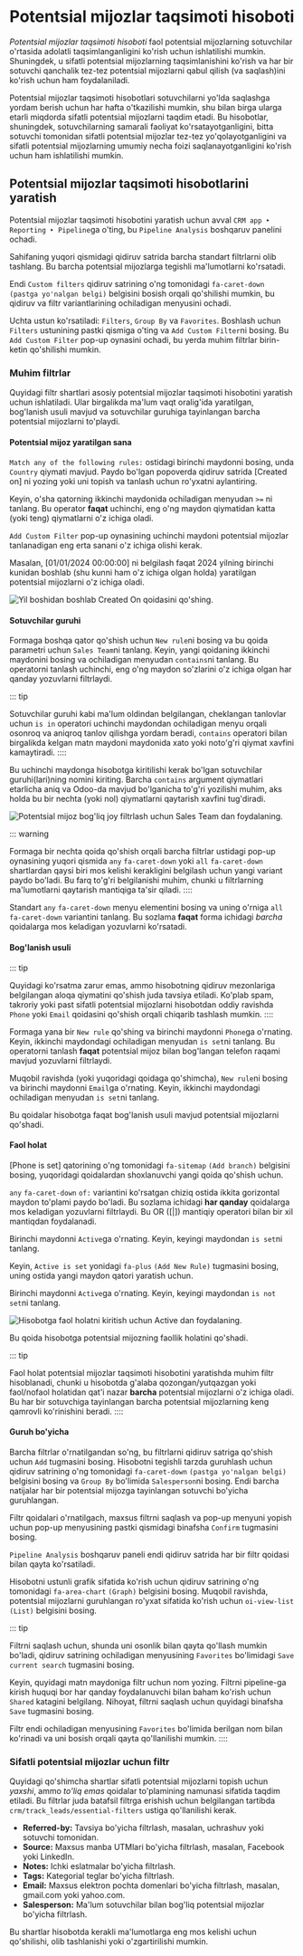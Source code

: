 # Potentsial mijozlar taqsimoti hisoboti

*Potentsial mijozlar taqsimoti hisoboti* faol potentsial mijozlarning sotuvchilar o'rtasida adolatli taqsimlanganligini ko'rish uchun ishlatilishi mumkin. Shuningdek, u sifatli potentsial mijozlarning taqsimlanishini ko'rish va har bir sotuvchi qanchalik tez-tez potentsial mijozlarni qabul qilish (va saqlash)ini ko'rish uchun ham foydalaniladi.

Potentsial mijozlar taqsimoti hisobotlari sotuvchilarni yo'lda saqlashga yordam berish uchun har hafta o'tkazilishi mumkin, shu bilan birga ularga etarli miqdorda sifatli potentsial mijozlarni taqdim etadi. Bu hisobotlar, shuningdek, sotuvchilarning samarali faoliyat ko'rsatayotganligini, bitta sotuvchi tomonidan sifatli potentsial mijozlar tez-tez yo'qolayotganligini va sifatli potentsial mijozlarning umumiy necha foizi saqlanayotganligini ko'rish uchun ham ishlatilishi mumkin.

## Potentsial mijozlar taqsimoti hisobotlarini yaratish

Potentsial mijozlar taqsimoti hisobotini yaratish uchun avval `CRM app ‣ Reporting ‣ Pipeline`ga o'ting, bu `Pipeline Analysis` boshqaruv panelini ochadi.

Sahifaning yuqori qismidagi qidiruv satrida barcha standart filtrlarni olib tashlang. Bu barcha potentsial mijozlarga tegishli ma'lumotlarni ko'rsatadi.

Endi `Custom filters` qidiruv satrining o'ng tomonidagi `fa-caret-down` `(pastga yo'nalgan belgi)` belgisini bosish orqali qo'shilishi mumkin, bu qidiruv va filtr variantlarining ochiladigan menyusini ochadi.

Uchta ustun ko'rsatiladi: `Filters`, `Group By` va `Favorites`. Boshlash uchun `Filters` ustunining pastki qismiga o'ting va `Add Custom Filter`ni bosing. Bu `Add Custom Filter` pop-up oynasini ochadi, bu yerda muhim filtrlar birin-ketin qo'shilishi mumkin.

### Muhim filtrlar

Quyidagi filtr shartlari asosiy potentsial mijozlar taqsimoti hisobotini yaratish uchun ishlatiladi. Ular birgalikda ma'lum vaqt oralig'ida yaratilgan, bog'lanish usuli mavjud va sotuvchilar guruhiga tayinlangan barcha potentsial mijozlarni to'playdi.

#### Potentsial mijoz yaratilgan sana

`Match any of the following rules:` ostidagi birinchi maydonni bosing, unda `Country` qiymati mavjud. Paydo bo'lgan popoverda qidiruv satrida [Created on] ni yozing yoki uni topish va tanlash uchun ro'yxatni aylantiring.

Keyin, o'sha qatorning ikkinchi maydonida ochiladigan menyudan `>=` ni tanlang. Bu operator **faqat** uchinchi, eng o'ng maydon qiymatidan katta (yoki teng) qiymatlarni o'z ichiga oladi.

`Add Custom Filter` pop-up oynasining uchinchi maydoni potentsial mijozlar tanlanadigan eng erta sanani o'z ichiga olishi kerak.

Masalan, [01/01/2024 00:00:00] ni belgilash faqat 2024 yilning birinchi kunidan boshlab (shu kunni ham o'z ichiga olgan holda) yaratilgan potentsial mijozlarni o'z ichiga oladi.

![Yil boshidan boshlab Created On qoidasini qo'shing.](lead_distribution_report/created-on.png)

#### Sotuvchilar guruhi

Formaga boshqa qator qo'shish uchun `New rule`ni bosing va bu qoida parametri uchun `Sales Team`ni tanlang. Keyin, yangi qoidaning ikkinchi maydonini bosing va ochiladigan menyudan `contains`ni tanlang. Bu operatorni tanlash uchinchi, eng o'ng maydon so'zlarini o'z ichiga olgan har qanday yozuvlarni filtrlaydi.

::: tip

Sotuvchilar guruhi kabi ma'lum oldindan belgilangan, cheklangan tanlovlar uchun `is in` operatori uchinchi maydondan ochiladigan menyu orqali osonroq va aniqroq tanlov qilishga yordam beradi, `contains` operatori bilan birgalikda kelgan matn maydoni maydonida xato yoki noto'g'ri qiymat xavfini kamaytiradi.
::::

Bu uchinchi maydonga hisobotga kiritilishi kerak bo'lgan sotuvchilar guruhi(lari)ning nomini kiriting. Barcha `contains` argument qiymatlari etarlicha aniq va Odoo-da mavjud bo'lganicha to'g'ri yozilishi muhim, aks holda bu bir nechta (yoki nol) qiymatlarni qaytarish xavfini tug'diradi.

![Potentsial mijoz bog'liq joy filtrlash uchun Sales Team dan foydalaning.](lead_distribution_report/sales-team-location.png)

::: warning

Formaga bir nechta qoida qo'shish orqali barcha filtrlar ustidagi pop-up oynasining yuqori qismida `any` `fa-caret-down` yoki `all` `fa-caret-down` shartlardan qaysi biri mos kelishi kerakligini belgilash uchun yangi variant paydo bo'ladi. Bu farq to'g'ri belgilanishi muhim, chunki u filtrlarning ma'lumotlarni qaytarish mantiqiga ta'sir qiladi.
::::

Standart `any` `fa-caret-down` menyu elementini bosing va uning o'rniga `all` `fa-caret-down` variantini tanlang. Bu sozlama **faqat** forma ichidagi *barcha* qoidalarga mos keladigan yozuvlarni ko'rsatadi.

#### Bog'lanish usuli

::: tip

Quyidagi ko'rsatma zarur emas, ammo hisobotning qidiruv mezonlariga belgilangan aloqa qiymatini qo'shish juda tavsiya etiladi. Ko'plab spam, takroriy yoki past sifatli potentsial mijozlarni hisobotdan oddiy ravishda `Phone` yoki `Email` qoidasini qo'shish orqali chiqarib tashlash mumkin.
::::

Formaga yana bir `New rule` qo'shing va birinchi maydonni `Phone`ga o'rnating. Keyin, ikkinchi maydondagi ochiladigan menyudan `is set`ni tanlang. Bu operatorni tanlash **faqat** potentsial mijoz bilan bog'langan telefon raqami mavjud yozuvlarni filtrlaydi.

Muqobil ravishda (yoki yuqoridagi qoidaga qo'shimcha), `New rule`ni bosing va birinchi maydonni `Email`ga o'rnating. Keyin, ikkinchi maydondagi ochiladigan menyudan `is set`ni tanlang.

Bu qoidalar hisobotga faqat bog'lanish usuli mavjud potentsial mijozlarni qo'shadi.

#### Faol holat

[Phone is set] qatorining o'ng tomonidagi `fa-sitemap` `(Add branch)` belgisini bosing, yuqoridagi qoidalardan shoxlanuvchi yangi qoida qo'shish uchun.

`any` `fa-caret-down` `of:` variantini ko'rsatgan chiziq ostida ikkita gorizontal maydon to'plami paydo bo'ladi. Bu sozlama ichidagi **har qanday** qoidalarga mos keladigan yozuvlarni filtrlaydi. Bu OR ([\|]) mantiqiy operatori bilan bir xil mantiqdan foydalanadi.

Birinchi maydonni `Active`ga o'rnating. Keyin, keyingi maydondan `is set`ni tanlang.

Keyin, `Active is set` yonidagi `fa-plus` `(Add New Rule)` tugmasini bosing, uning ostida yangi maydon qatori yaratish uchun.

Birinchi maydonni `Active`ga o'rnating. Keyin, keyingi maydondan `is not set`ni tanlang.

![Hisobotga faol holatni kiritish uchun Active dan foydalaning.](lead_distribution_report/active-set.png)

Bu qoida hisobotga potentsial mijozning faollik holatini qo'shadi.

::: tip

Faol holat potentsial mijozlar taqsimoti hisobotini yaratishda muhim filtr hisoblanadi, chunki u hisobotda g'alaba qozongan/yutqazgan yoki faol/nofaol holatidan qat'i nazar **barcha** potentsial mijozlarni o'z ichiga oladi. Bu har bir sotuvchiga tayinlangan barcha potentsial mijozlarning keng qamrovli ko'rinishini beradi.
::::

#### Guruh bo'yicha

Barcha filtrlar o'rnatilgandan so'ng, bu filtrlarni qidiruv satriga qo'shish uchun `Add` tugmasini bosing. Hisobotni tegishli tarzda guruhlash uchun qidiruv satrining o'ng tomonidagi `fa-caret-down` `(pastga yo'nalgan belgi)` belgisini bosing va `Group By` bo'limida `Salesperson`ni bosing. Endi barcha natijalar har bir potentsial mijozga tayinlangan sotuvchi bo'yicha guruhlangan.

Filtr qoidalari o'rnatilgach, maxsus filtrni saqlash va pop-up menyuni yopish uchun pop-up menyusining pastki qismidagi binafsha `Confirm` tugmasini bosing.

`Pipeline Analysis` boshqaruv paneli endi qidiruv satrida har bir filtr qoidasi bilan qayta ko'rsatiladi.

Hisobotni ustunli grafik sifatida ko'rish uchun qidiruv satrining o'ng tomonidagi `fa-area-chart` `(Graph)` belgisini bosing. Muqobil ravishda, potentsial mijozlarni guruhlangan ro'yxat sifatida ko'rish uchun `oi-view-list` `(List)` belgisini bosing.

::: tip

Filtrni saqlash uchun, shunda uni osonlik bilan qayta qo'llash mumkin bo'ladi, qidiruv satrining ochiladigan menyusining `Favorites` bo'limidagi `Save current search` tugmasini bosing.

Keyin, quyidagi matn maydoniga filtr uchun nom yozing. Filtrni pipeline-ga kirish huquqi bor har qanday foydalanuvchi bilan baham ko'rish uchun `Shared` katagini belgilang. Nihoyat, filtrni saqlash uchun quyidagi binafsha `Save` tugmasini bosing.

Filtr endi ochiladigan menyusining `Favorites` bo'limida berilgan nom bilan ko'rinadi va uni bosish orqali qayta qo'llanilishi mumkin.
::::

### Sifatli potentsial mijozlar uchun filtr

Quyidagi qo'shimcha shartlar sifatli potentsial mijozlarni topish uchun *yaxshi*, ammo *to'liq emas* qoidalar to'plamining namunasi sifatida taqdim etiladi. Bu filtrlar juda batafsil filtrga erishish uchun belgilangan tartibda `crm/track_leads/essential-filters` ustiga qo'llanilishi kerak.

- **Referred-by:** Tavsiya bo'yicha filtrlash, masalan, uchrashuv yoki sotuvchi tomonidan.
- **Source:** Maxsus manba UTMlari bo'yicha filtrlash, masalan, Facebook yoki LinkedIn.
- **Notes:** Ichki eslatmalar bo'yicha filtrlash.
- **Tags:** Kategorial teglar bo'yicha filtrlash.
- **Email:** Maxsus elektron pochta domenlari bo'yicha filtrlash, masalan, gmail.com yoki yahoo.com.
- **Salesperson:** Ma'lum sotuvchilar bilan bog'liq potentsial mijozlar bo'yicha filtrlash.

Bu shartlar hisobotda kerakli ma'lumotlarga eng mos kelishi uchun qo'shilishi, olib tashlanishi yoki o'zgartirilishi mumkin.